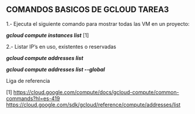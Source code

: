 

## COMANDOS BASICOS DE GCLOUD TAREA3 ##

1.- Ejecuta el siguiente comando para mostrar todas las VM en un proyecto:

***gcloud compute instances list*** [1]

2.- Listar IP’s en uso, existentes o reservadas

***gcloud compute addresses list***

***gcloud compute addresses list --global***


Liga de referencia

[1] https://cloud.google.com/compute/docs/gcloud-compute/common-commands?hl=es-419
https://cloud.google.com/sdk/gcloud/reference/compute/addresses/list
